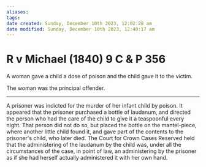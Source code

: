 ```yaml
---
aliases: 
tags: 
date created: Sunday, December 10th 2023, 12:02:28 am
date modified: Sunday, December 10th 2023, 12:40:17 am
---
```


# R v Michael (1840) 9 C & P 356

A woman gave a child a dose of poison and the child gave it to the victim.

The woman was the principal offender.

---

A prisoner was indicted for the murder of her infant child by poison. It appeared that the prisoner purchased a bottle of laudanum, and directed the person who had the care of the child to give it a teaspoonful every night. That person did not do so, but placed the bottle on the mantel-piece, where another little child found it, and gave part of the contents to the prisoner's child, who later died. The Court for Crown Cases Reserved held that the administering of the laudanum by the child was, under all the circumstances of the case, in point of law, an administering by the prisoner as if she had herself actually administered it with her own hand.
